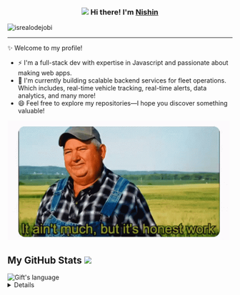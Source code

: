 <!-- Heading -->
<h3 align="center"><img src = "https://raw.githubusercontent.com/MartinHeinz/MartinHeinz/master/wave.gif" width = 30px> Hi there! I'm  <a href="https://www.linkedin.com/in/nishins616/">Nishin</a></h3>

<!-- Profile Views -->

<p align="left"> <img src="https://komarev.com/ghpvc/?username=nish616&label=Profile%20views&color=0e75b6&style=flat" alt="isrealodejobi" />
</p>

 <!-- About section -->

---
✨ Welcome to my profile! 
- ⚡ I'm a full-stack dev with expertise in Javascript and passionate about making web apps.
- 🌱 I'm currently building scalable backend services for fleet operations. Which includes, real-time vehicle tracking, real-time alerts, data analytics, and many more!
- 😄 Feel free to explore my repositories—I hope you discover something valuable!

<img src="readmeGIF.gif" />

<!-- About section: END -->
 
<!-- GitHub section -->

 ##  My GitHub Stats <img src = "https://i.pinimg.com/originals/65/c4/f4/65c4f452571be1261e9c623f7da488ac.gif" width = 35px> 
 
<div>
  <img src="https://github-readme-stats.vercel.app/api/top-langs?username=nish616&langs_count=10&show_icons=true&locale=en&layout=compact&theme=light" alt="Gift's language" height="192px"  width="500px"/>
</div>

<details>
  <img src="https://github-readme-stats.anuraghazra1.vercel.app/api?username=nish616&show_icons=true" />
</details>

<!-- GitHub section: END -->


<!--
- 🔭 I’m currently working on ...
- 🌱 I’m currently learning ...
- 👯 I’m looking to collaborate on ...
- 🤔 I’m looking for help with ...
- 💬 Ask me about ...
- 📫 How to reach me: ...
- 😄 Pronouns: ...
- ⚡ Fun fact: ...
-->
